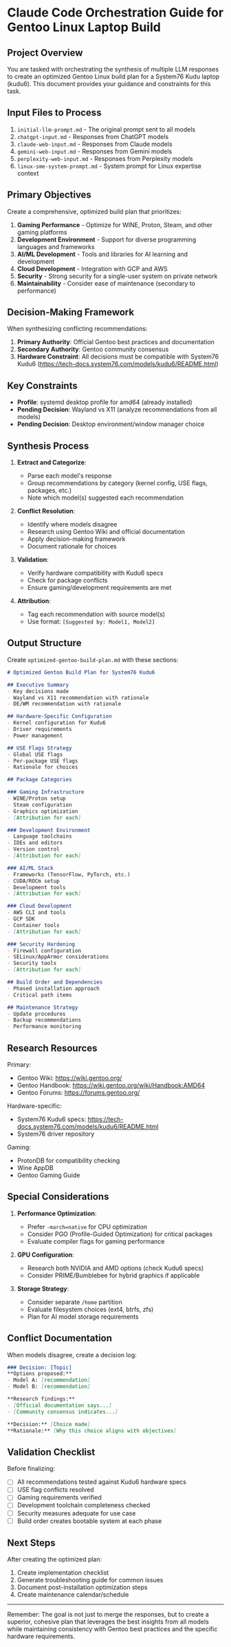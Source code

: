# Claude Code Orchestration Guide for Gentoo Linux Laptop Build

## Project Overview

You are tasked with orchestrating the synthesis of multiple LLM responses to create an optimized Gentoo Linux build plan for a System76 Kudu laptop (kudu6). This document provides your guidance and constraints for this task.

## Input Files to Process

1. `initial-llm-prompt.md` - The original prompt sent to all models
2. `chatgpt-input.md` - Responses from ChatGPT models
3. `claude-web-input.md` - Responses from Claude models
4. `gemini-web-input.md` - Responses from Gemini models
5. `perplexity-web-input.md` - Responses from Perplexity models
6. `linux-sme-system-prompt.md` - System prompt for Linux expertise context

## Primary Objectives

Create a comprehensive, optimized build plan that prioritizes:

1. **Gaming Performance** - Optimize for WINE, Proton, Steam, and other gaming platforms
2. **Development Environment** - Support for diverse programming languages and frameworks
3. **AI/ML Development** - Tools and libraries for AI learning and development
4. **Cloud Development** - Integration with GCP and AWS
5. **Security** - Strong security for a single-user system on private network
6. **Maintainability** - Consider ease of maintenance (secondary to performance)

## Decision-Making Framework

When synthesizing conflicting recommendations:

1. **Primary Authority**: Official Gentoo best practices and documentation
2. **Secondary Authority**: Gentoo community consensus
3. **Hardware Constraint**: All decisions must be compatible with System76 Kudu6 (https://tech-docs.system76.com/models/kudu6/README.html)

## Key Constraints

- **Profile**: systemd desktop profile for amd64 (already installed)
- **Pending Decision**: Wayland vs X11 (analyze recommendations from all models)
- **Pending Decision**: Desktop environment/window manager choice

## Synthesis Process

1. **Extract and Categorize**: 
   - Parse each model's response
   - Group recommendations by category (kernel config, USE flags, packages, etc.)
   - Note which model(s) suggested each recommendation

2. **Conflict Resolution**:
   - Identify where models disagree
   - Research using Gentoo Wiki and official documentation
   - Apply decision-making framework
   - Document rationale for choices

3. **Validation**:
   - Verify hardware compatibility with Kudu6 specs
   - Check for package conflicts
   - Ensure gaming/development requirements are met

4. **Attribution**:
   - Tag each recommendation with source model(s)
   - Use format: `[Suggested by: Model1, Model2]`

## Output Structure

Create `optimized-gentoo-build-plan.md` with these sections:

```markdown
# Optimized Gentoo Build Plan for System76 Kudu6

## Executive Summary
- Key decisions made
- Wayland vs X11 recommendation with rationale
- DE/WM recommendation with rationale

## Hardware-Specific Configuration
- Kernel configuration for Kudu6
- Driver requirements
- Power management

## USE Flags Strategy
- Global USE flags
- Per-package USE flags
- Rationale for choices

## Package Categories

### Gaming Infrastructure
- WINE/Proton setup
- Steam configuration
- Graphics optimization
- [Attribution for each]

### Development Environment
- Language toolchains
- IDEs and editors
- Version control
- [Attribution for each]

### AI/ML Stack
- Frameworks (TensorFlow, PyTorch, etc.)
- CUDA/ROCm setup
- Development tools
- [Attribution for each]

### Cloud Development
- AWS CLI and tools
- GCP SDK
- Container tools
- [Attribution for each]

### Security Hardening
- Firewall configuration
- SELinux/AppArmor considerations
- Security tools
- [Attribution for each]

## Build Order and Dependencies
- Phased installation approach
- Critical path items

## Maintenance Strategy
- Update procedures
- Backup recommendations
- Performance monitoring
```

## Research Resources

Primary:
- Gentoo Wiki: https://wiki.gentoo.org/
- Gentoo Handbook: https://wiki.gentoo.org/wiki/Handbook:AMD64
- Gentoo Forums: https://forums.gentoo.org/

Hardware-specific:
- System76 Kudu6 specs: https://tech-docs.system76.com/models/kudu6/README.html
- System76 driver repository

Gaming:
- ProtonDB for compatibility checking
- Wine AppDB
- Gentoo Gaming Guide

## Special Considerations

1. **Performance Optimization**:
   - Prefer `-march=native` for CPU optimization
   - Consider PGO (Profile-Guided Optimization) for critical packages
   - Evaluate compiler flags for gaming performance

2. **GPU Configuration**:
   - Research both NVIDIA and AMD options (check Kudu6 specs)
   - Consider PRIME/Bumblebee for hybrid graphics if applicable

3. **Storage Strategy**:
   - Consider separate `/home` partition
   - Evaluate filesystem choices (ext4, btrfs, zfs)
   - Plan for AI model storage requirements

## Conflict Documentation

When models disagree, create a decision log:

```markdown
### Decision: [Topic]
**Options proposed:**
- Model A: [recommendation]
- Model B: [recommendation]

**Research findings:**
- [Official documentation says...]
- [Community consensus indicates...]

**Decision:** [Choice made]
**Rationale:** [Why this choice aligns with objectives]
```

## Validation Checklist

Before finalizing:
- [ ] All recommendations tested against Kudu6 hardware specs
- [ ] USE flag conflicts resolved
- [ ] Gaming requirements verified
- [ ] Development toolchain completeness checked
- [ ] Security measures adequate for use case
- [ ] Build order creates bootable system at each phase

## Next Steps

After creating the optimized plan:
1. Create implementation checklist
2. Generate troubleshooting guide for common issues
3. Document post-installation optimization steps
4. Create maintenance calendar/schedule

---

Remember: The goal is not just to merge the responses, but to create a superior, cohesive plan that leverages the best insights from all models while maintaining consistency with Gentoo best practices and the specific hardware requirements.